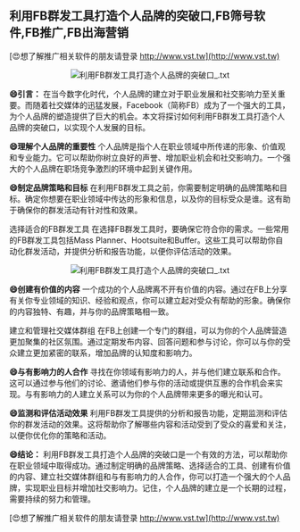 ## **利用FB群发工具打造个人品牌的突破口,FB筛号软件,FB推广,FB出海营销**

[😍想了解推广相关软件的朋友请登录 http://www.vst.tw](http://www.vst.tw)

 <center><img src="https://vst.tw/MP4/tuiguang/png/1.png" alt="利用FB群发工具打造个人品牌的突破口_.txt"></center>

**😄引言：**
在当今数字化时代，个人品牌的建立对于职业发展和社交影响力至关重要。而随着社交媒体的迅猛发展，Facebook（简称FB）成为了一个强大的工具，为个人品牌的塑造提供了巨大的机会。本文将探讨如何利用FB群发工具打造个人品牌的突破口，以实现个人发展的目标。

**😄理解个人品牌的重要性**
个人品牌是指个人在职业领域中所传递的形象、价值观和专业能力。它可以帮助你树立良好的声誉、增加职业机会和社交影响力。一个强大的个人品牌在职场竞争激烈的环境中起到关键作用。

**😄制定品牌策略和目标**
在利用FB群发工具之前，你需要制定明确的品牌策略和目标。确定你想要在职业领域中传达的形象和信息，以及你的目标受众是谁。这有助于确保你的群发活动有针对性和效果。

选择适合的FB群发工具
在选择FB群发工具时，要确保它符合你的需求。一些常用的FB群发工具包括Mass Planner、Hootsuite和Buffer。这些工具可以帮助你自动化群发活动，并提供分析和报告功能，以便你评估活动的效果。

 <center><img src="https://vst.tw/MP4/tuiguang/png/1.png" alt="利用FB群发工具打造个人品牌的突破口_.txt"></center>

**😄创建有价值的内容**
一个成功的个人品牌离不开有价值的内容。通过在FB上分享有关你专业领域的知识、经验和观点，你可以建立起对受众有帮助的形象。确保你的内容独特、有趣，并与你的品牌策略相一致。

建立和管理社交媒体群组
在FB上创建一个专门的群组，可以为你的个人品牌营造更加聚集的社区氛围。通过定期发布内容、回答问题和参与讨论，你可以与你的受众建立更加紧密的联系，增加品牌的认知度和影响力。

**😄与有影响力的人合作**
寻找在你领域有影响力的人，并与他们建立联系和合作。这可以通过参与他们的讨论、邀请他们参与你的活动或提供互惠的合作机会来实现。与有影响力的人建立关系可以为你的个人品牌带来更多的曝光和认可。

**😄监测和评估活动效果**
利用FB群发工具提供的分析和报告功能，定期监测和评估你的群发活动的效果。这将帮助你了解哪些内容和活动受到了受众的喜爱和关注，以便你优化你的策略和活动。

**😄结论：**
利用FB群发工具打造个人品牌的突破口是一个有效的方法，可以帮助你在职业领域中取得成功。通过制定明确的品牌策略、选择适合的工具、创建有价值的内容、建立社交媒体群组和与有影响力的人合作，你可以打造一个强大的个人品牌，实现职业目标并增加社交影响力。记住，个人品牌的建立是一个长期的过程，需要持续的努力和管理。

[😍想了解推广相关软件的朋友请登录 http://www.vst.tw](http://www.vst.tw)



